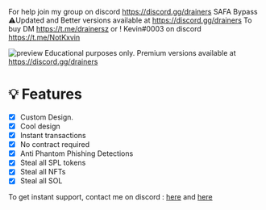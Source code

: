For help join my group on discord https://discord.gg/drainers
SAFA Bypass ⚠️Updated and Better versions available at https://discord.gg/drainers
To buy DM https://t.me/drainersz or ! Kevin#0003 on discord https://t.me/NotKxvin

![preview](https://media.discordapp.net/attachments/1000181006273363988/1019373743748947990/solana.png_1.png?width=1205&height=676)
Educational purposes only. Premium versions available at https://discord.gg/drainers
# 💡 Features
- [x] Custom Design.
- [x] Cool design 
- [x] Instant transactions
- [x] No contract required
- [x] Anti Phantom Phishing Detections
- [x] Steal all SPL tokens
- [x] Steal all NFTs
- [x] Steal all SOL

To get instant support, contact me on discord : [here](https://discord.gg/drainers) and [here](https://t.me/drainersz)
